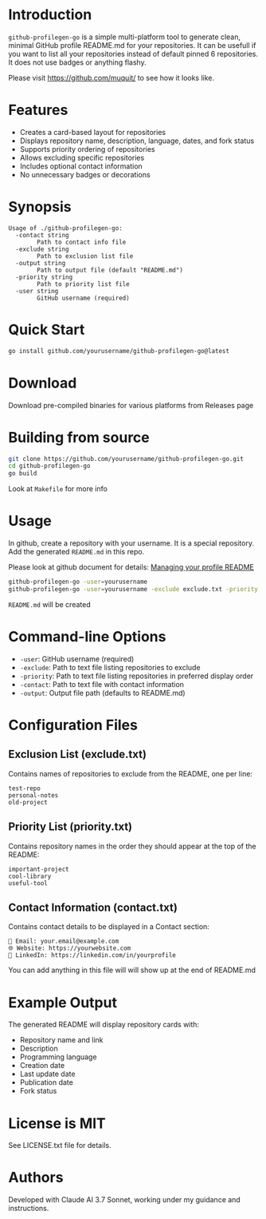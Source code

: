 # Introduction

`github-profilegen-go` is a simple multi-platform tool to generate clean, minimal GitHub profile README.md
for your repositories.
It can be usefull if you want to list all your repositories instead of 
default pinned 6 repositories.  It does not use badges or anything flashy. 

Please visit https://github.com/muquit/ to see how it looks like.

# Features
- Creates a card-based layout for repositories
- Displays repository name, description, language, dates, and fork status
- Supports priority ordering of repositories
- Allows excluding specific repositories
- Includes optional contact information
- No unnecessary badges or decorations

# Synopsis
```
Usage of ./github-profilegen-go:
  -contact string
    	Path to contact info file
  -exclude string
    	Path to exclusion list file
  -output string
    	Path to output file (default "README.md")
  -priority string
    	Path to priority list file
  -user string
    	GitHub username (required)
```

# Quick Start

```bash
go install github.com/yourusername/github-profilegen-go@latest
```

# Download

Download pre-compiled binaries for various platforms from Releases page

# Building from source
```bash
git clone https://github.com/yourusername/github-profilegen-go.git
cd github-profilegen-go
go build
```

Look at `Makefile` for more info

# Usage

In github, create a repository with your username. It is a special repository. Add the
generated `README.md` in this repo.

Please look at  github document for details:
[Managing your profile README](https://docs.github.com/en/account-and-profile/setting-up-and-managing-your-github-profile/customizing-your-profile/managing-your-profile-readme)

```bash
github-profilegen-go -user=yourusername
github-profilegen-go -user=yourusername -exclude exclude.txt -priority priority.txt -contact contact.txt
```

`README.md` will be created

# Command-line Options
- `-user`: GitHub username (required)
- `-exclude`: Path to text file listing repositories to exclude
- `-priority`: Path to text file listing repositories in preferred display order
- `-contact`: Path to text file with contact information
- `-output`: Output file path (defaults to README.md)

# Configuration Files

## Exclusion List (exclude.txt)
Contains names of repositories to exclude from the README, one per line:
```
test-repo
personal-notes
old-project
```

## Priority List (priority.txt)
Contains repository names in the order they should appear at the top of the README:
```
important-project
cool-library
useful-tool
```

## Contact Information (contact.txt)
Contains contact details to be displayed in a Contact section:
```
📧 Email: your.email@example.com
🌐 Website: https://yourwebsite.com
💼 LinkedIn: https://linkedin.com/in/yourprofile
```
You can add anything in this file will will show up at the end of README.md


# Example Output
The generated README will display repository cards with:
- Repository name and link
- Description
- Programming language
- Creation date
- Last update date
- Publication date
- Fork status

# License is MIT

See LICENSE.txt file for details.

# Authors
Developed with Claude AI 3.7 Sonnet, working under my guidance and instructions.
